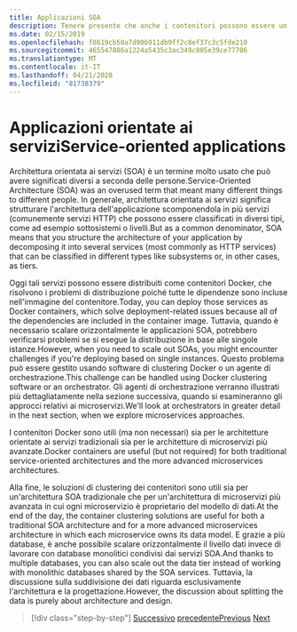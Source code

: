 ```yaml
---
title: Applicazioni SOA
description: Tenere presente che anche i contenitori possono essere un'opzione di distribuzione utile per le applicazioni SOA.
ms.date: 02/15/2019
ms.openlocfilehash: f8619cb50a7d90b911db9ff2c8ef37c3c5fde210
ms.sourcegitcommit: 465547886a1224a5435c3ac349c805e39ce77706
ms.translationtype: MT
ms.contentlocale: it-IT
ms.lasthandoff: 04/21/2020
ms.locfileid: "81738379"
---
```

# <a name="service-oriented-applications"></a><span data-ttu-id="c60f6-103">Applicazioni orientate ai servizi</span><span class="sxs-lookup"><span data-stu-id="c60f6-103">Service-oriented applications</span></span>

<span data-ttu-id="c60f6-104">Architettura orientata ai servizi (SOA) è un termine molto usato che può avere significati diversi a seconda delle persone.</span><span class="sxs-lookup"><span data-stu-id="c60f6-104">Service-Oriented Architecture (SOA) was an overused term that meant many different things to different people.</span></span> <span data-ttu-id="c60f6-105">In generale, architettura orientata ai servizi significa strutturare l'architettura dell'applicazione scomponendola in più servizi (comunemente servizi HTTP) che possono essere classificati in diversi tipi, come ad esempio sottosistemi o livelli.</span><span class="sxs-lookup"><span data-stu-id="c60f6-105">But as a common denominator, SOA means that you structure the architecture of your application by decomposing it into several services (most commonly as HTTP services) that can be classified in different types like subsystems or, in other cases, as tiers.</span></span>

<span data-ttu-id="c60f6-106">Oggi tali servizi possono essere distribuiti come contenitori Docker, che risolvono i problemi di distribuzione poiché tutte le dipendenze sono incluse nell'immagine del contenitore.</span><span class="sxs-lookup"><span data-stu-id="c60f6-106">Today, you can deploy those services as Docker containers, which solve deployment-related issues because all of the dependencies are included in the container image.</span></span> <span data-ttu-id="c60f6-107">Tuttavia, quando è necessario scalare orizzontalmente le applicazioni SOA, potrebbero verificarsi problemi se si esegue la distribuzione in base alle singole istanze.</span><span class="sxs-lookup"><span data-stu-id="c60f6-107">However, when you need to scale out SOAs, you might encounter challenges if you're deploying based on single instances.</span></span> <span data-ttu-id="c60f6-108">Questo problema può essere gestito usando software di clustering Docker o un agente di orchestrazione.</span><span class="sxs-lookup"><span data-stu-id="c60f6-108">This challenge can be handled using Docker clustering software or an orchestrator.</span></span> <span data-ttu-id="c60f6-109">Gli agenti di orchestrazione verranno illustrati più dettagliatamente nella sezione successiva, quando si esamineranno gli approcci relativi ai microservizi.</span><span class="sxs-lookup"><span data-stu-id="c60f6-109">We'll look at orchestrators in greater detail in the next section, when we explore microservices approaches.</span></span>

<span data-ttu-id="c60f6-110">I contenitori Docker sono utili (ma non necessari) sia per le architetture orientate ai servizi tradizionali sia per le architetture di microservizi più avanzate.</span><span class="sxs-lookup"><span data-stu-id="c60f6-110">Docker containers are useful (but not required) for both traditional service-oriented architectures and the more advanced microservices architectures.</span></span>

<span data-ttu-id="c60f6-111">Alla fine, le soluzioni di clustering dei contenitori sono utili sia per un'architettura SOA tradizionale che per un'architettura di microservizi più avanzata in cui ogni microservizio è proprietario del modello di dati.</span><span class="sxs-lookup"><span data-stu-id="c60f6-111">At the end of the day, the container clustering solutions are useful for both a traditional SOA architecture and for a more advanced microservices architecture in which each microservice owns its data model.</span></span> <span data-ttu-id="c60f6-112">E grazie a più database, è anche possibile scalare orizzontalmente il livello dati invece di lavorare con database monolitici condivisi dai servizi SOA.</span><span class="sxs-lookup"><span data-stu-id="c60f6-112">And thanks to multiple databases, you can also scale out the data tier instead of working with monolithic databases shared by the SOA services.</span></span> <span data-ttu-id="c60f6-113">Tuttavia, la discussione sulla suddivisione dei dati riguarda esclusivamente l'architettura e la progettazione.</span><span class="sxs-lookup"><span data-stu-id="c60f6-113">However, the discussion about splitting the data is purely about architecture and design.</span></span>

>[!div class="step-by-step"]
><span data-ttu-id="c60f6-114">[Successivo](state-and-data-in-docker-applications.md)
>[precedente](orchestrate-high-scalability-availability.md)</span><span class="sxs-lookup"><span data-stu-id="c60f6-114">[Previous](state-and-data-in-docker-applications.md)
[Next](orchestrate-high-scalability-availability.md)</span></span>
